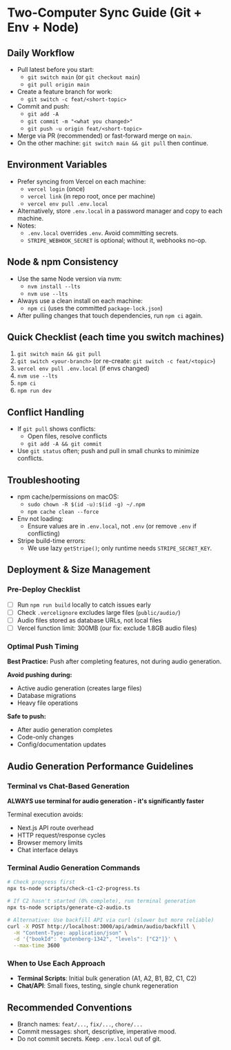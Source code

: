 # Two-Computer Sync Guide (Git + Env + Node)

## Daily Workflow
- Pull latest before you start:
  - `git switch main` (or `git checkout main`)
  - `git pull origin main`
- Create a feature branch for work:
  - `git switch -c feat/<short-topic>`
- Commit and push:
  - `git add -A`
  - `git commit -m "<what you changed>"`
  - `git push -u origin feat/<short-topic>`
- Merge via PR (recommended) or fast-forward merge on `main`.
- On the other machine: `git switch main && git pull` then continue.

## Environment Variables
- Prefer syncing from Vercel on each machine:
  - `vercel login` (once)
  - `vercel link` (in repo root, once per machine)
  - `vercel env pull .env.local`
- Alternatively, store `.env.local` in a password manager and copy to each machine.
- Notes:
  - `.env.local` overrides `.env`. Avoid committing secrets.
  - `STRIPE_WEBHOOK_SECRET` is optional; without it, webhooks no-op.

## Node & npm Consistency
- Use the same Node version via nvm:
  - `nvm install --lts`
  - `nvm use --lts`
- Always use a clean install on each machine:
  - `npm ci` (uses the committed `package-lock.json`)
- After pulling changes that touch dependencies, run `npm ci` again.

## Quick Checklist (each time you switch machines)
1. `git switch main && git pull`
2. `git switch <your-branch>` (or re-create: `git switch -c feat/<topic>`)
3. `vercel env pull .env.local` (if envs changed)
4. `nvm use --lts`
5. `npm ci`
6. `npm run dev`

## Conflict Handling
- If `git pull` shows conflicts:
  - Open files, resolve conflicts
  - `git add -A && git commit`
- Use `git status` often; push and pull in small chunks to minimize conflicts.

## Troubleshooting
- npm cache/permissions on macOS:
  - `sudo chown -R $(id -u):$(id -g) ~/.npm`
  - `npm cache clean --force`
- Env not loading:
  - Ensure values are in `.env.local`, not `.env` (or remove `.env` if conflicting)
- Stripe build-time errors:
  - We use lazy `getStripe()`; only runtime needs `STRIPE_SECRET_KEY`.

## Deployment & Size Management
### Pre-Deploy Checklist
- [ ] Run `npm run build` locally to catch issues early
- [ ] Check `.vercelignore` excludes large files (`public/audio/`)
- [ ] Audio files stored as database URLs, not local files
- [ ] Vercel function limit: 300MB (our fix: exclude 1.8GB audio files)

### Optimal Push Timing
**Best Practice:** Push after completing features, not during audio generation.

**Avoid pushing during:**
- Active audio generation (creates large files)
- Database migrations
- Heavy file operations

**Safe to push:**
- After audio generation completes
- Code-only changes
- Config/documentation updates

## Audio Generation Performance Guidelines

### Terminal vs Chat-Based Generation
**ALWAYS use terminal for audio generation - it's significantly faster**

Terminal execution avoids:
- Next.js API route overhead
- HTTP request/response cycles  
- Browser memory limits
- Chat interface delays

### Terminal Audio Generation Commands
```bash
# Check progress first
npx ts-node scripts/check-c1-c2-progress.ts

# If C2 hasn't started (0% complete), run terminal generation
npx ts-node scripts/generate-c2-audio.ts

# Alternative: Use backfill API via curl (slower but more reliable)
curl -X POST http://localhost:3000/api/admin/audio/backfill \
  -H "Content-Type: application/json" \
  -d '{"bookId": "gutenberg-1342", "levels": ["C2"]}' \
  --max-time 3600
```

### When to Use Each Approach
- **Terminal Scripts**: Initial bulk generation (A1, A2, B1, B2, C1, C2)
- **Chat/API**: Small fixes, testing, single chunk regeneration

## Recommended Conventions
- Branch names: `feat/...`, `fix/...`, `chore/...`
- Commit messages: short, descriptive, imperative mood.
- Do not commit secrets. Keep `.env.local` out of git. 